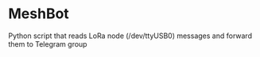 # MeshBot
Python script that reads LoRa node (/dev/ttyUSB0) messages and forward them to Telegram group
